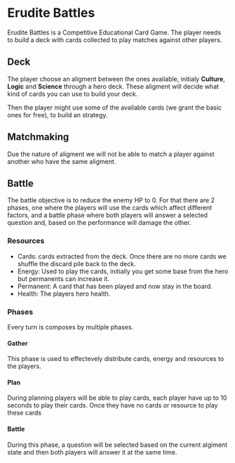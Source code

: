 # Erudite Battles

Erudite Battles is a Competitive Educational Card Game.  The player needs to build a deck with cards collected to play matches against other players.

## Deck

The player choose an aligment between the ones available, initialy **Culture**, **Logic** and **Science** through a hero deck. These aligment will decide what kind of cards you can use to build your deck.

Then the player might use some of the available cards (we grant the basic ones for free), to build an strategy.

## Matchmaking

Due the nature of aligment we will not be able to match a player against another who have the same aligment.

## Battle

The battle objective is to reduce the enemy HP to 0. For that there are 2 phases, one where the players will use the cards which affect different factors, and a battle phase where both players will answer a selected question and, based on the performance will damage the other.

### Resources

 - Cards: cards extracted from the deck. Once there are no more cards we shuffle the discard pile back to the deck.
 - Energy: Used to play the cards, initially you get some base from the hero but permanents can increase it.
 - Permanent: A card that has been played and now stay in the board.
 - Health: The players hero health.

### Phases

Every turn is composes by multiple phases.

#### Gather

This phase is used to effectevely distribute cards, energy and resources to the players.

#### Plan

During planning players will be able to play cards, each player have up to 10 seconds to play their cards. Once they have no cards or resource to play these cards

#### Battle

During this phase, a question will be selected based on the current algiment state and then both players will answer it at the same time.
